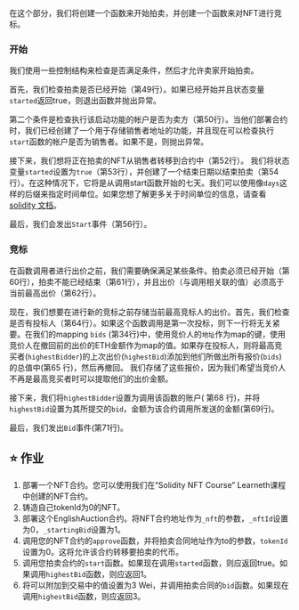 在这个部分，我们将创建一个函数来开始拍卖，并创建一个函数来对NFT进行竞标。

### 开始
我们使用一些控制结构来检查是否满足条件，然后才允许卖家开始拍卖。

首先，我们检查拍卖是否已经开始（第49行）。如果已经开始并且状态变量`started`返回true，则退出函数并抛出异常。

第二个条件是检查执行该启动功能的帐户是否为卖方（第50行）。当他们部署合约时，我们已经创建了一个用于存储销售者地址的功能，并且现在可以检查执行`start`函数的帐户是否为销售者。如果不是，则抛出异常。

接下来，我们想将正在拍卖的NFT从销售者转移到合约中（第52行）。 我们将状态变量`started`设置为`true`（第53行），并创建了一个结束日期以结束拍卖（第54行）。在这种情况下，它将是从调用start函数开始的七天。我们可以使用像`days`这样的后缀来指定时间单位。如果您想了解更多关于时间单位的信息，请查看<a href="https://docs.soliditylang.org/en/latest/units-and-global-variables.html#time-units" target="_blank">solidity 文档</a>。

最后，我们会发出`Start`事件（第56行）。

### 竞标
在函数调用者进行出价之前，我们需要确保满足某些条件。拍卖必须已经开始（第60行），拍卖不能已经结束（第61行），并且出价（与调用相关联的值）必须高于当前最高出价（第62行）。

现在，我们想要在进行新的竞标之前存储当前最高竞标人的出价。首先，我们检查是否有投标人（第64行）。如果这个函数调用是第一次投标，则下一行将无关紧要。在我们的mapping `bids` (第34行)中，使用竞价人的`地址`作为map的键，使用竞价人在撤回前的出价的ETH金额作为map的值。如果存在投标人，则将最高竞买者(`highestBidder`)的上次出价(`highestBid`)添加到他们所做出所有报价(`bids`) 的总值中(第65 行)，然后再撤回。 我们存储了这些报价，因为我们希望当竞价人不再是最高竞买者时可以提取他们的出价金额。

接下来，我们将`highestBidder`设置为调用该函数的账户( 第68 行)，并将`highestBid`设置为其所提交的`bid`，金额为该合约调用所发送的金额(第69行)。

最后，我们发出`Bid`事件(第71行)。

## ⭐️ 作业

1. 部署一个NFT合约。您可以使用我们在“Solidity NFT Course” Learneth课程中创建的NFT合约。
2. 铸造自己tokenId为0的NFT。
3. 部署这个EnglishAuction合约。将NFT合约地址作为`_nft`的参数，`_nftId`设置为0，`_startingBid`设置为1。
4. 调用您的NFT合约的`approve`函数，并将拍卖合同地址作为to的参数，`tokenId`设置为0。这将允许该合约转移要拍卖的代币。
5. 调用您拍卖合约的`start`函数。如果现在调用`started`函数，则应返回true。如果调用`highestBid`函数，则应返回1。
6. 将可以附加到交易中的值设置为3 Wei，并调用拍卖合同的`bid`函数。如果现在调用`highestBid`函数，则应返回3。
